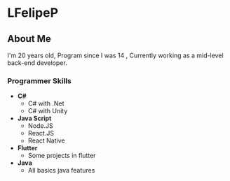 # LFelipeP

## About Me

I'm 20 years old, Program since I was 14 , Currently working as a mid-level back-end developer.

### Programmer Skills

- **C#**
    - C# with .Net
    - C# with Unity
- **Java Script**
    - Node.JS
    - React.JS
    - React Native
- **Flutter**
    - Some projects in flutter
- **Java**
    - All basics java features

